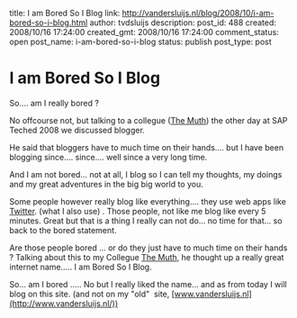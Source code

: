 title: I am Bored So I Blog
link: http://vandersluijs.nl/blog/2008/10/i-am-bored-so-i-blog.html
author: tvdsluijs
description: 
post_id: 488
created: 2008/10/16 17:24:00
created_gmt: 2008/10/16 17:24:00
comment_status: open
post_name: i-am-bored-so-i-blog
status: publish
post_type: post

# I am Bored So I Blog

So.... am I really bored ?  
  
No offcourse not, but talking to a collegue ([The Muth](http://www.themuth.com/)) the other day at SAP Teched 2008 we discussed blogger.  
  
He said that bloggers have to much time on their hands.... but I have been blogging since.... since.... well since a very long time.  
  
And I am not bored... not at all, I blog so I can tell my thoughts, my doings and my great adventures in the big big world to you.  
  
Some people however really blog like everything.... they use web apps like [Twitter](http://www.twitter.com/). (what I also use) . Those people, not like me blog like every 5 minutes. Great but that is a thing I really can not do... no time for that... so back to the bored statement.  
  
Are those people bored ... or do they just have to much time on their hands ? Talking about this to my Collegue [The Muth](http://www.themuth.com/), he thought up a really great internet name..... I am Bored So I Blog.  
  
So... am I bored ..... No but I really liked the name... and as from today I will blog on this site. (and not on my "old"  site, [www.vandersluijs.nl](http://www.vandersluijs.nl/))